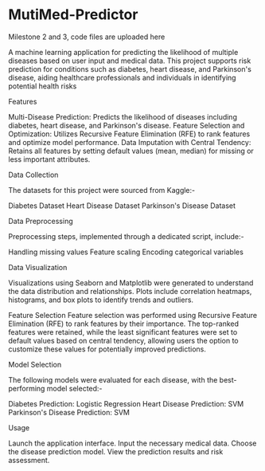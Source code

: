 # MutiMed-Predictor
Milestone 2 and 3, code files are uploaded here


A machine learning application for predicting the likelihood of multiple diseases based on user input and medical data. This project supports risk prediction for conditions such as diabetes, heart disease, and Parkinson's disease, aiding healthcare professionals and individuals in identifying potential health risks

Features

Multi-Disease Prediction: Predicts the likelihood of diseases including diabetes, heart disease, and Parkinson's disease.
Feature Selection and Optimization: Utilizes Recursive Feature Elimination (RFE) to rank features and optimize model performance.
Data Imputation with Central Tendency: Retains all features by setting default values (mean, median) for missing or less important attributes.

Data Collection

The datasets for this project were sourced from Kaggle:-

Diabetes Dataset
Heart Disease Dataset
Parkinson's Disease Dataset

Data Preprocessing

Preprocessing steps, implemented through a dedicated script, include:-

Handling missing values
Feature scaling
Encoding categorical variables



Data Visualization

Visualizations using Seaborn and Matplotlib were generated to understand the data distribution and relationships. Plots include correlation heatmaps, histograms, and box plots to identify trends and outliers.

Feature Selection
Feature selection was performed using Recursive Feature Elimination (RFE) to rank features by their importance. The top-ranked features were retained, while the least significant features were set to default values based on central tendency, allowing users the option to customize these values for potentially improved predictions.




Model Selection

The following models were evaluated for each disease, with the best-performing model selected:-

Diabetes Prediction: Logistic Regression
Heart Disease Prediction: SVM
Parkinson's Disease Prediction: SVM


Usage

Launch the application interface.
Input the necessary medical data.
Choose the disease prediction model.
View the prediction results and risk assessment.


